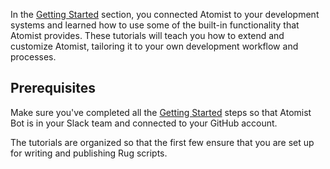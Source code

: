 In the [Getting Started][gs] section, you connected Atomist to your
development systems and learned how to use some of the built-in
functionality that Atomist provides.  These tutorials will teach you
how to extend and customize Atomist, tailoring it to your own
development workflow and processes.

## Prerequisites

Make sure you've completed all the [Getting Started][gs] steps so that Atomist Bot is in your
Slack team and connected to your GitHub account.

The tutorials are organized so that the first few ensure that you are set up for
writing and publishing Rug scripts.

[gs]: /getting-started (Atomist Getting Started)

